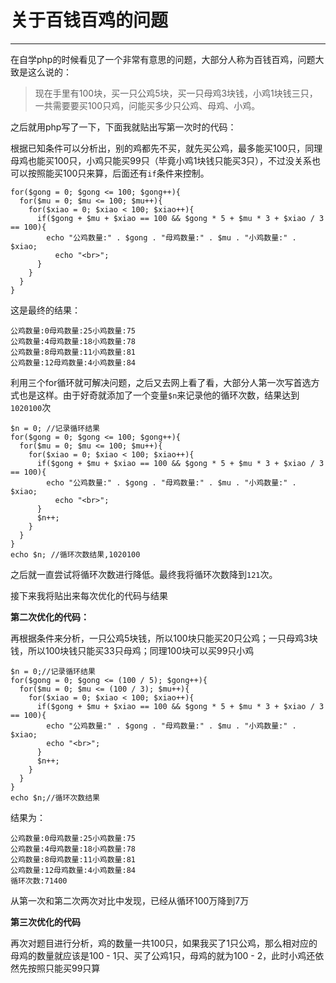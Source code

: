 关于百钱百鸡的问题
===
---
在自学php的时候看见了一个非常有意思的问题，大部分人称为百钱百鸡，问题大致是这么说的：
>现在手里有100块，买一只公鸡5块，买一只母鸡3块钱，小鸡1块钱三只，一共需要要买100只鸡，问能买多少只公鸡、母鸡、小鸡。

之后就用php写了一下，下面我就贴出写第一次时的代码：

根据已知条件可以分析出，别的鸡都先不买，就先买公鸡，最多能买100只，同理母鸡也能买100只，小鸡只能买99只（毕竟小鸡1块钱只能买3只），不过没关系也可以按照能买100只来算，后面还有`if`条件来控制。
```
for($gong = 0; $gong <= 100; $gong++){
  for($mu = 0; $mu <= 100; $mu++){
    for($xiao = 0; $xiao < 100; $xiao++){
      if($gong + $mu + $xiao == 100 && $gong * 5 + $mu * 3 + $xiao / 3 == 100){
        echo "公鸡数量:" . $gong . "母鸡数量:" . $mu . "小鸡数量:" . $xiao;
          echo "<br>";
      }
    }
  }
}
```
这是最终的结果：
```
公鸡数量:0母鸡数量:25小鸡数量:75
公鸡数量:4母鸡数量:18小鸡数量:78
公鸡数量:8母鸡数量:11小鸡数量:81
公鸡数量:12母鸡数量:4小鸡数量:84
```
利用三个for循环就可解决问题，之后又去网上看了看，大部分人第一次写首选方式也是这样。由于好奇就添加了一个变量`$n`来记录他的循环次数，结果达到`1020100`次
```
$n = 0; //记录循环结果
for($gong = 0; $gong <= 100; $gong++){
  for($mu = 0; $mu <= 100; $mu++){
    for($xiao = 0; $xiao < 100; $xiao++){
      if($gong + $mu + $xiao == 100 && $gong * 5 + $mu * 3 + $xiao / 3 == 100){
        echo "公鸡数量:" . $gong . "母鸡数量:" . $mu . "小鸡数量:" . $xiao;
          echo "<br>";
      }
      $n++;
    }
  }
}
echo $n; //循环次数结果,1020100
```
之后就一直尝试将循环次数进行降低。最终我将循环次数降到`121`次。

接下来我将贴出来每次优化的代码与结果

**第二次优化的代码：**

再根据条件来分析，一只公鸡5块钱，所以100块只能买20只公鸡；一只母鸡3块钱，所以100块钱只能买33只母鸡；同理100块可以买99只小鸡
```
$n = 0;//记录循环结果
for($gong = 0; $gong <= (100 / 5); $gong++){
  for($mu = 0; $mu <= (100 / 3); $mu++){
    for($xiao = 0; $xiao < 100; $xiao++){
      if($gong + $mu + $xiao == 100 && $gong * 5 + $mu * 3 + $xiao / 3 == 100){
        echo "公鸡数量:" . $gong . "母鸡数量:" . $mu . "小鸡数量:" . $xiao;
        echo "<br>";
      }
      $n++;
    }
  }
}
echo $n;//循环次数结果
```
结果为：
```
公鸡数量:0母鸡数量:25小鸡数量:75
公鸡数量:4母鸡数量:18小鸡数量:78
公鸡数量:8母鸡数量:11小鸡数量:81
公鸡数量:12母鸡数量:4小鸡数量:84
循环次数:71400
```
从第一次和第二次两次对比中发现，已经从循环100万降到7万

**第三次优化的代码**

再次对题目进行分析，鸡的数量一共100只，如果我买了1只公鸡，那么相对应的母鸡的数量就应该是100 - 1只、买了公鸡1只，母鸡的就为100 - 2，此时小鸡还依然先按照只能买99只算
```

```

